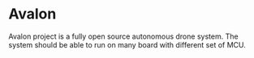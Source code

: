 # Avalon 
Avalon project is a fully open source autonomous drone system. The system should be able to run on many board with different set of MCU.
